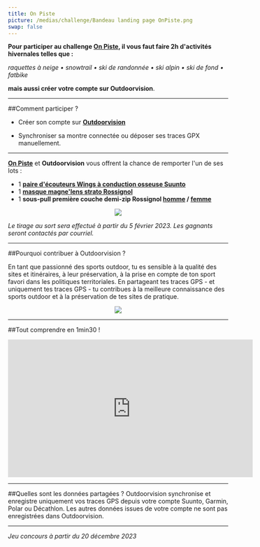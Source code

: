 ```yaml
---
title: On Piste
picture: /medias/challenge/Bandeau landing page OnPiste.png
swap: false
---
```


**Pour participer au challenge [On Piste](https://www.onpiste.com/explorer/events/challenge-outdoorvision-on-piste-4036), 
il vous faut faire 2h d'activités hivernales telles que :**

*raquettes à neige • snowtrail • ski de randonnée • ski alpin • ski de fond • fatbike*
  
**mais aussi créer votre compte sur Outdoorvision**.

---

##Comment participer ?

- Créer son compte sur **[Outdoorvision](https://staging-auth.outdoorvision.fr/auth/realms/PRNSN/protocol/openid-connect/registrations?client_id=back1-outdoorgeovision-prnsn&response_type=code&redirect_uri=https://staging-back.outdoorvision.fr/auth/done/&scope=openid)**

- Synchroniser sa montre connectée ou déposer ses traces GPX manuellement.
  
<participate></participate>

---

**[On Piste](https://www.onpiste.com/)** et **Outdoorvision** vous offrent la chance de remporter l'un de ses lots : 

- 1 **[paire d'écouteurs Wings à conduction osseuse Suunto](https://www.suunto.com/fr-fr/Produits/Autres-accessoires/suunto-wing/suunto-wing-black/?gad_source=1&gclid=EAIaIQobChMIj8e9uc6OgwMVgwcGAB2YHQhMEAQYASABEgJhNPD_BwE)**
- 1 **[masque magne'lens strato Rossignol](https://www.rossignol.com/fr-fr/masque-unisexe-magnelens-strato-RKKG207000.html)**
- 1 **sous-pull première couche demi-zip Rossignol [homme](https://www.rossignol.com/fr-fr/premiere-couche-demi-zip-classique-homme-RLMML07715.html) / [femme](https://www.rossignol.com/fr-fr/premiere-couche-demi-zip-classique-femme-RLMWL08715.html)**
  
<p align="center">
  <img src="/medias/challenge/Bannière lots OnPiste.png">
</p>

*Le tirage au sort sera effectué à partir du 5 février 2023. Les gagnants seront contactés par courriel.*



------

##Pourquoi contribuer à Outdoorvision ?


En tant que passionné des sports outdoor, tu es sensible à la qualité des sites et itinéraires, à leur préservation, à la prise en compte de ton sport favori dans les politiques territoriales.
En partageant tes traces GPS - et uniquement tes traces GPS - tu contribues à la meilleure connaissance des sports outdoor et à la préservation de tes sites de pratique.


<p align="center">
  <img src="/medias/challenge/Bannière contribue OnPiste.png">
</p>

------

##Tout comprendre en 1min30 !
<p align="center">
<iframe width="560" height="315" src="https://www.youtube.com/embed/Sua7VDlhBs4" title="YouTube video player" frameborder="0" allow="accelerometer; autoplay; clipboard-write; encrypted-media; gyroscope; picture-in-picture" allowfullscreen></iframe>
</p>


---

##Quelles sont les données partagées ?
Outdoorvision synchronise et enregistre uniquement vos traces GPS depuis votre compte Suunto, Garmin, Polar ou Décathlon. Les autres données issues de votre compte ne sont pas enregistrées dans Outdoorvision.

---

*Jeu concours à partir du 20 décembre 2023* 
<p></p>

